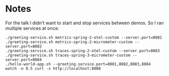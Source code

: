 # Notes

For the talk I didn't want to start and stop services between demos. So I ran multiple services at once:

```
./greeting-service.sh metrics-spring-2-otel-custom --server.port=8081
./greeting-service.sh metrics-spring-2-micrometer-custom --server.port=8082
./greeting-service.sh traces-spring-2-otel-custom --server.port=8083
./greeting-service.sh traces-spring-3-micrometer-custom --server.port=8084
./hello-world-app.sh --greeting.service.port=8081,8082,8083,8084
watch -n 0.5 curl -s http://localhost:8080
```
